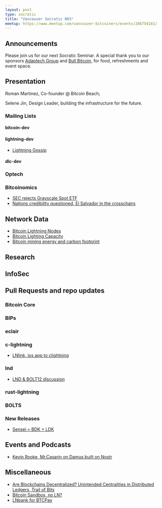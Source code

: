 ```yaml
---
layout: post
type: socratic
title: "Vancouver Socratic 003"
meetup: https://www.meetup.com/vancouver-bitcoiners/events/286754181/
---
```


## Announcements
Please join us for our next Socratic Seminar. A special thank you to our sponsors [Adaptech Group](https://adaptechgroup.com/) and [Bull Bitcoin](https://www.bullbitcoin.com/), for food, refreshments and event space.

## Presentation

Roman Martinez, Co-founder @ Bitcoin Beach; 

Selene Jin, Design Leader, building the infrastructure for the future.

<!-- ## Mailing Lists  Bitcoin Optech -->

### Mailing Lists

#### bitcoin-dev

#### lightning-dev

- [Lightning Gossip](https://lists.linuxfoundation.org/pipermail/lightning-dev/2022-February/003470.html)

#### dlc-dev


### Optech



### Bitcoinomics

- [SEC rejects Grayscale Spot ETF](https://www.sec.gov/rules/sro/nysearca/2022/34-95180.pdf)
- [Nations credibility questioned, El Salvador in the crosschairs](https://noagendasocial.com/@NBS/108619083441292935)


## Network Data

- [Bitcoin Lightning Nodes](https://www.lookintobitcoin.com/charts/lightning-network-nodes/)
- [Bitcoin Lighting Capacity](https://www.lookintobitcoin.com/charts/lightning-network-capacity/)
- [Bitcoin mining energy and carbon footprint](https://coinshares.com/research/bitcoin-mining-network-2022)


## Research



## InfoSec


## Pull Requests and repo updates

### Bitcoin Core

<!-- ### rust-bitcoin -->

<!-- ### secp256k1 -->

<!-- ### secp256k1-zkp -->

### BIPs

### eclair

### c-lightning

- [LNlink, ios app to clightning](https://lnlink.app/)

### lnd

- [LND & BOLT12 discussion](https://github.com/lightningnetwork/lnd/issues/5594#issuecomment-1042314431)

### rust-lightning

### BOLTS

### New Releases

- [Sensei = BDK + LDK](https://l2.technology/sensei)




## Events and Podcasts

- [Kevin Rooke, Mr.Casarin on Damus built on Nostr](https://www.youtube.com/watch?v=QXd0vLTw6NA)


<!-- ## Mining -->

## Miscellaneous
- [Are Blockchains Decentralized? Unintended Centralities in Distributed Ledgers, Trail of Bits](https://assets-global.website-files.com/5fd11235b3950c2c1a3b6df4/62af6c641a672b3329b9a480_Unintended_Centralities_in_Distributed_Ledgers.pdf)
- [Bitcoin Sandbox, no LN?](https://nigiri.vulpem.com/)
- [LNbank for BTCPay](https://coincharge.io/en/lnbank/)